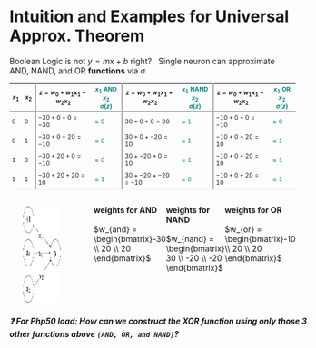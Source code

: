 # Intuition and Examples for Universal Approx. Theorem

Boolean Logic is not $y = mx + b$ right?  &nbsp; Single neuron can approximate AND, NAND, and OR **functions** via $\sigma$

| $x_1$  | $x_2$  | $z = w_0 + w_1x_1 + w_2x_2$  | $x_1$ AND $x_2$ <br /> $\sigma(z)$ | $z = w_0 + w_1x_1 + w_2x_2$  | $x_1$ NAND $x_2$ <br /> $\sigma(z)$ | $z = w_0 + w_1x_1 + w_2x_2$  | $x_1$ OR $x_2$ <br /> $\sigma(z)$  |
|--------|--------|------------------------------|------------------------------------|------------------------------|-------------------------------------|------------------------------|------------------------------------|
| 0      | 0      | $-30 + 0 + 0 = -30$          | $\approx 0$                        | $30 + 0 + 0 = 30$            | $\approx 1$                         | $-10 + 0 + 0 = -10$          | $\approx 0$                        |
| 0      | 1      | $-30 + 0 + 20 = -10$         | $\approx 0$                        | $30 + 0 + -20 = 10$          | $\approx 1$                         | $-10 + 0 + 20 = 10$          | $\approx 1$                        |
| 1      | 0      | $-30 + 20 + 0 = -10$         | $\approx 0$                        | $30 + -20 + 0 = 10$          | $\approx 1$                         | $-10 + 0 + 20 = 10$          | $\approx 1$                        |
| 1      | 1      | $-30 + 20 + 20 = 10$         | $\approx 1$                        | $30 + -20 + -20 = -10$       | $\approx 0$                         | $-10 + 0 + 20 = 10$          | $\approx 1$                        |

- <img alt="logic gates" src="/images/logic-gates.png" style="width: 200px; height: 170px; margin-top: 16px" />
- 
- **weights for AND**<br /><br />
  $w_{and} = \begin{bmatrix}-30 \\ 20 \\ 20 \end{bmatrix}$

- **weights for NAND**<br /><br />
  $w_{nand} = \begin{bmatrix} 30 \\ -20 \\ -20 \end{bmatrix}$

- **weights for OR**<br /><br />
  $w_{or} = \begin{bmatrix}-10 \\ 20 \\ 20 \end{bmatrix}$

<h5 v-click class="absolute bottom-8 right-8 text-orange-500" style="width: 550px;">
  ❓ <span class="text-yellow-500 underline">For Php50 load:</span>
  How can we construct the XOR <i><b>function</b></i> using only those 3 other <b><i>functions</i></b> above
  <code>(AND, OR, and NAND)</code>?
</h5>

<style>
  td {
    padding: 4px !important;
    font-size: 0.75em;
  }

  th {
    font-size: 0.75em;
  }

  table {
    margin-bottom: 8px;
  }

  ul {
    display: flex;
  }

  ul li:first-child {
    width: 200px;
    flex: 8;
  }

  ul li {
    list-style: none;
    flex: 7;
  }

  td:nth-child(7), th:nth-child(7), td:nth-child(5), th:nth-child(5), td:nth-child(3), th:nth-child(3) {
    border-left: 2px solid darkgray;
  }

  th:nth-child(4), th:nth-child(6), th:nth-child(8) {
    color: teal;
  }

  td:nth-child(4), td:nth-child(6), td:nth-child(8) {
    color: teal;
  }
</style>